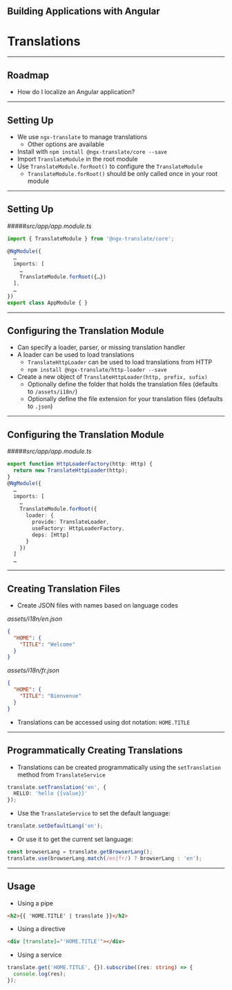 <!-- .slide: data-background="../content/images/title-slide.jpg" -->

## Building Applications with Angular

# Translations

---

## Roadmap

- How do I localize an Angular application?

---

## Setting Up

- We use `ngx-translate` to manage translations
  - Other options are available
- Install with `npm install @ngx-translate/core --save`
- Import `TranslateModule` in the root module
- Use `TranslateModule.forRoot()` to configure the `TranslateModule`
  - `TranslateModule.forRoot()` should be only called once in your root module

---

## Setting Up

#####_src/app/app.module.ts_
```ts
import { TranslateModule } from '@ngx-translate/core';

@NgModule({
  …
  imports: [
    …
    TranslateModule.forRoot({…})
  ],
  …
})
export class AppModule { }
```

---

## Configuring the Translation Module

- Can specify a loader, parser, or missing translation handler
- A loader can be used to load translations
  - `TranslateHttpLoader` can be used to load translations from HTTP
  - `npm install @ngx-translate/http-loader --save`
- Create a new object of `TranslateHttpLoader(http, prefix, sufix)`
  - Optionally define the folder that holds the translation files (defaults to `/assets/i18n/`)
  - Optionally define the file extension for your translation files (defaults to `.json`)

---

## Configuring the Translation Module

#####_src/app/app.module.ts_
```ts
export function HttpLoaderFactory(http: Http) {
  return new TranslateHttpLoader(http);
}
@NgModule({
  …
  imports: [
    …
    TranslateModule.forRoot({
      loader: {
        provide: TranslateLoader,
        useFactory: HttpLoaderFactory,
        deps: [Http]
      }
    })
  ]
  …
```

---

## Creating Translation Files

- Create JSON files with names based on language codes

_assets/i18n/en.json_
```json
{
  "HOME": {
    "TITLE": "Welcome"
  }
}
```

_assets/i18n/fr.json_
```json
{
  "HOME": {
    "TITLE": "Bienvenue"
  }
}
```

- Translations can be accessed using dot notation: `HOME.TITLE`

---

## Programmatically Creating Translations

- Translations can be created programmatically using the `setTranslation` method from `TranslateService`

```ts
translate.setTranslation('en', {
  HELLO: 'hello {{value}}'
});
```

- Use the `TranslateService` to set the default language:

```ts
translate.setDefaultLang('en');
```

- Or use it to get the current set language:

```ts
const browserLang = translate.getBrowserLang();
translate.use(browserLang.match(/en|fr/) ? browserLang : 'en');
```

---

## Usage

- Using a pipe

```html
<h2>{{ 'HOME.TITLE' | translate }}</h2>
```

- Using a directive

```html
<div [translate]="'HOME.TITLE'"></div>
```

- Using a service

```ts
translate.get('HOME.TITLE', {}).subscribe((res: string) => {
  console.log(res);
});
```
